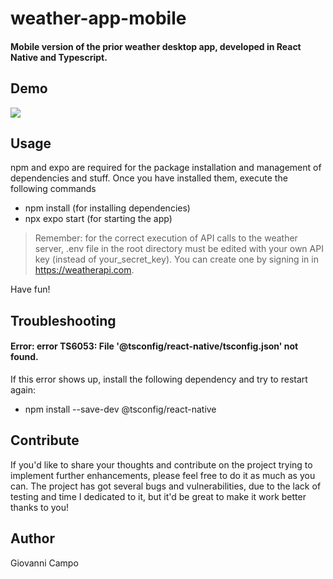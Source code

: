 # weather-app-mobile
#### Mobile version of the prior weather desktop app, developed in React Native and Typescript.



## Demo

![](demo.gif)



## Usage

npm and expo are required for the package installation and management of dependencies and stuff. Once you have installed them, execute the  following commands

- npm install (for installing dependencies)
- npx expo start (for starting the app)

> Remember: for the correct execution of API calls to the  weather server, .env file in the root directory must be edited with your own API key (instead of your_secret_key). You can create one by signing in in https://weatherapi.com.

Have fun!



## Troubleshooting

#### Error: error TS6053: File '@tsconfig/react-native/tsconfig.json' not found.

If this error shows up, install the following dependency and try to restart again:

- npm install --save-dev @tsconfig/react-native



## Contribute

If you'd like to share your thoughts and contribute on the project trying to implement further enhancements, please feel free to do it as much as you can. The project has got several bugs and vulnerabilities, due to the lack of testing and time I dedicated to it, but it'd be great to make it work better thanks to you! 



## Author

Giovanni Campo
